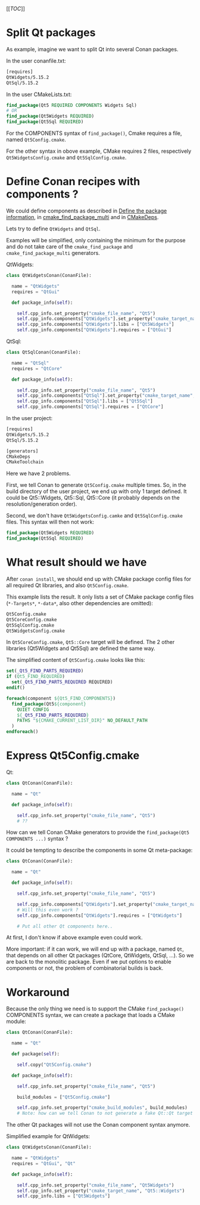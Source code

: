 [[_TOC_]]

# Split Qt packages

As example, imagine we want to split Qt into several Conan packages.

In the user conanfile.txt:
```txt
[requires]
QtWidgets/5.15.2
QtSql/5.15.2
```

In the user CMakeLists.txt:
```cmake
find_package(Qt5 REQUIRED COMPONENTS Widgets Sql)
# OR
find_package(Qt5Widgets REQUIRED)
find_package(Qt5Sql REQUIRED)
```

For the COMPONENTS syntax of `find_package()`,
Cmake requires a file, named `Qt5Config.cmake`.

For the other syntax in obove example,
CMake requires 2 files, respectively `Qt5WidgetsConfig.cmake` and `Qt5SqlConfig.cmake`.

# Define Conan recipes with components ?

We could define components as described
in [Define the package information](https://docs.conan.io/en/latest/creating_packages/package_information.html),
in [cmake_find_package_multi](https://docs.conan.io/en/latest/reference/generators/cmake_find_package_multi.html)
and in [CMakeDeps](https://docs.conan.io/en/latest/reference/conanfile/tools/cmake/cmakedeps.html).

Lets try to define `QtWidgets` and `QtSql`.

Examples will be simplified, only containing the minimum for the purpose
and do not take care of the `cmake_find_package` and `cmake_find_package_multi` generators.

QtWidgets:
```python
class QtWidgetsConan(ConanFile):

  name = "QtWidgets"
  requires = "QtGui"

  def package_info(self):

    self.cpp_info.set_property("cmake_file_name", "Qt5")
    self.cpp_info.components["QtWidgets"].set_property("cmake_target_name", "Qt5::Widgets")
    self.cpp_info.components["QtWidgets"].libs = ["Qt5Widgets"]
    self.cpp_info.components["QtWidgets"].requires = ["QtGui"]
```

QtSql:
```python
class QtSqlConan(ConanFile):

  name = "QtSql"
  requires = "QtCore"

  def package_info(self):

    self.cpp_info.set_property("cmake_file_name", "Qt5")
    self.cpp_info.components["QtSql"].set_property("cmake_target_name", "Qt5::Sql")
    self.cpp_info.components["QtSql"].libs = ["Qt5Sql"]
    self.cpp_info.components["QtSql"].requires = ["QtCore"]
```

In the user project:
```txt
[requires]
QtWidgets/5.15.2
QtSql/5.15.2

[generators]
CMakeDeps
CMakeToolchain
```

Here we have 2 problems.

First, we tell Conan to generate `Qt5Config.cmake` multiple times.
So, in the build directory of the user project,
we end up with only 1 target defined.
It could be Qt5::Widgets, Qt5::Sql, Qt5::Core
(it probably depends on the resolution/generation order).

Second, we don't have `Qt5WidgetsConfig.camke` and `Qt5SqlConfig.cmake` files.
This syntax will then not work:
```cmake
find_package(Qt5Widgets REQUIRED)
find_package(Qt5Sql REQUIRED)
```

# What result should we have

After `conan install`, we should end up with CMake package config files
for all required Qt libraries, and also `Qt5Config.cmake`.

This example lists the result.
It only lists a set of CMake package config files
(`*-Targets*`, `*-data*`, also other dependencies are omitted):
```bash
Qt5Config.cmake
Qt5CoreConfig.cmake
Qt5SqlConfig.cmake
Qt5WidgetsConfig.cmake
```

In `Qt5CoreConfig.cmake`, `Qt5::Core` target will be defined.
The 2 other libraries (Qt5Widgets and Qt5Sql) are defined the same way.

The simplified content of `Qt5Config.cmake` looks like this:
```cmake
set(_Qt5_FIND_PARTS_REQUIRED)
if (Qt5_FIND_REQUIRED)
  set(_Qt5_FIND_PARTS_REQUIRED REQUIRED)
endif()

foreach(component ${Qt5_FIND_COMPONENTS})
  find_package(Qt5${component}
    QUIET CONFIG
    ${_Qt5_FIND_PARTS_REQUIRED}
    PATHS "${CMAKE_CURRENT_LIST_DIR}" NO_DEFAULT_PATH
  )
endforeach()
```

# Express Qt5Config.cmake

Qt:
```python
class QtConan(ConanFile):

  name = "Qt"

  def package_info(self):

    self.cpp_info.set_property("cmake_file_name", "Qt5")
    # ??
```

How can we tell Conan CMake generators to provide
the `find_package(Qt5 COMPONENTS ...)` syntax ?

It could be tempting to describe the components
in some Qt meta-package:
```python
class QtConan(ConanFile):

  name = "Qt"

  def package_info(self):

    self.cpp_info.set_property("cmake_file_name", "Qt5")

    self.cpp_info.components["QtWidgets"].set_property("cmake_target_name", "Qt5::Widgets")
    # Will this even work ?
    self.cpp_info.components["QtWidgets"].requires = ["QtWidgets"]

    # Put all other Qt components here..
```

At first, I don't know if above example even could work.

More important: if it can work, we will end up with a package,
named `Qt`, that depends on all other Qt packages
(QtCore, QtWidgets, QtSql, ...).
So we are back to the monolitic package.
Even if we put options to enable components or not,
the problem of combinatorial builds is back.

# Workaround

Because the only thing we need is to support the CMake
`find_package()` COMPONENTS syntax,
we can create a package that loads a CMake module:
```python
class QtConan(ConanFile):

  name = "Qt"

  def package(self):

    self.copy("Qt5Config.cmake")

  def package_info(self):

    self.cpp_info.set_property("cmake_file_name", "Qt5")

    build_modules = ["Qt5Config.cmake"]

    self.cpp_info.set_property("cmake_build_modules", build_modules)
    # Note: how can we tell Conan to not generate a fake Qt::Qt target ?
```

The other Qt packages will not use the Conan component syntax anymore.

Simplified example for QtWidgets:
```python
class QtWidgetsConan(ConanFile):

  name = "QtWidgets"
  requires = "QtGui", "Qt"

  def package_info(self):

    self.cpp_info.set_property("cmake_file_name", "Qt5Widgets")
    self.cpp_info.set_property("cmake_target_name", "Qt5::Widgets")
    self.cpp_info.libs = ["Qt5Widgets"]
```

